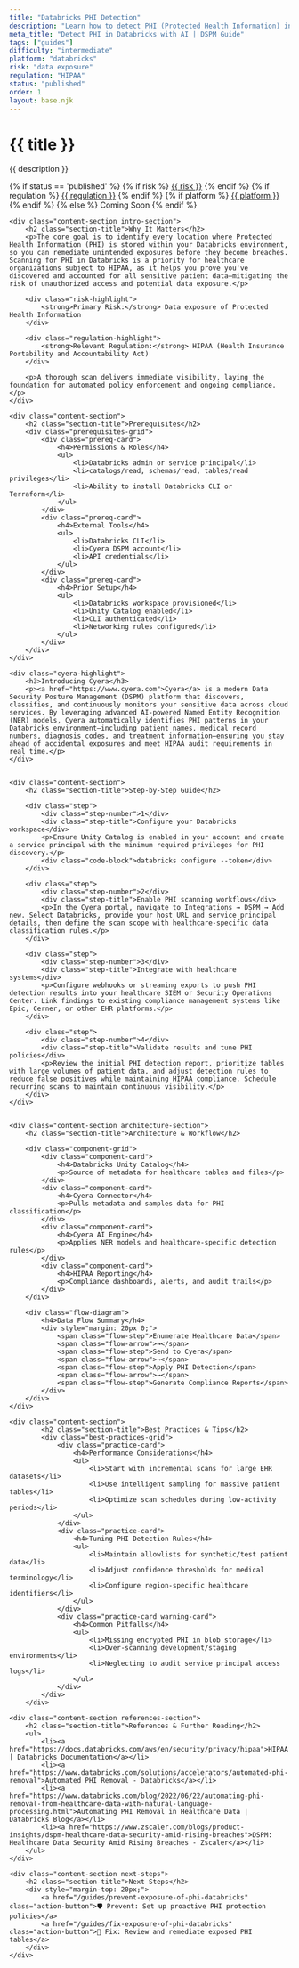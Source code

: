 ```yaml
---
title: "Databricks PHI Detection"
description: "Learn how to detect PHI (Protected Health Information) in Databricks environments. Follow step-by-step guidance for HIPAA compliance."
meta_title: "Detect PHI in Databricks with AI | DSPM Guide"
tags: ["guides"]
difficulty: "intermediate"
platform: "databricks"
risk: "data exposure"
regulation: "HIPAA"
status: "published"
order: 1
layout: base.njk
---
```


<div class="container">
    <div class="header">
        <h1>{{ title }}</h1>
        <p>{{ description }}</p>
        <div class="guide-tags-container">
			<div class="guide-tags-wrapper">
		    {% if status == 'published' %}
		        {% if risk %}
		        <a href="/risk/{{ risk | downcase | replace: ' ', '-' }}/" class="guide-tag risk">{{ risk }}</a>
		        {% endif %}
		        {% if regulation %}
		        <a href="/regulation/{{ regulation | downcase | replace: ' ', '-' }}/" class="guide-tag regulation">{{ regulation }}</a>
		        {% endif %}
		        {% if platform %}
		        <a href="/platforms/{{ platform | downcase | replace: ' ', '-' }}/" class="guide-tag platform">{{ platform }}</a>
		        {% endif %}
		    {% else %}
		        <span class="guide-tag coming-soon">Coming Soon</span>
		    {% endif %}
		</div>
		</div>
    </div>

    <div class="content-section intro-section">
        <h2 class="section-title">Why It Matters</h2>
        <p>The core goal is to identify every location where Protected Health Information (PHI) is stored within your Databricks environment, so you can remediate unintended exposures before they become breaches. Scanning for PHI in Databricks is a priority for healthcare organizations subject to HIPAA, as it helps you prove you've discovered and accounted for all sensitive patient data—mitigating the risk of unauthorized access and potential data exposure.</p>
        
        <div class="risk-highlight">
            <strong>Primary Risk:</strong> Data exposure of Protected Health Information
        </div>
        
        <div class="regulation-highlight">
            <strong>Relevant Regulation:</strong> HIPAA (Health Insurance Portability and Accountability Act)
        </div>
        
        <p>A thorough scan delivers immediate visibility, laying the foundation for automated policy enforcement and ongoing compliance.</p>
    </div>

    <div class="content-section">
        <h2 class="section-title">Prerequisites</h2>
        <div class="prerequisites-grid">
            <div class="prereq-card">
                <h4>Permissions & Roles</h4>
                <ul>
                    <li>Databricks admin or service principal</li>
                    <li>catalogs/read, schemas/read, tables/read privileges</li>
                    <li>Ability to install Databricks CLI or Terraform</li>
                </ul>
            </div>
            <div class="prereq-card">
                <h4>External Tools</h4>
                <ul>
                    <li>Databricks CLI</li>
                    <li>Cyera DSPM account</li>
                    <li>API credentials</li>
                </ul>
            </div>
            <div class="prereq-card">
                <h4>Prior Setup</h4>
                <ul>
                    <li>Databricks workspace provisioned</li>
                    <li>Unity Catalog enabled</li>
                    <li>CLI authenticated</li>
                    <li>Networking rules configured</li>
                </ul>
            </div>
        </div>
    </div>
	
    <div class="cyera-highlight">
        <h3>Introducing Cyera</h3>
        <p><a href="https://www.cyera.com">Cyera</a> is a modern Data Security Posture Management (DSPM) platform that discovers, classifies, and continuously monitors your sensitive data across cloud services. By leveraging advanced AI-powered Named Entity Recognition (NER) models, Cyera automatically identifies PHI patterns in your Databricks environment—including patient names, medical record numbers, diagnosis codes, and treatment information—ensuring you stay ahead of accidental exposures and meet HIPAA audit requirements in real time.</p>
    </div>
	

    <div class="content-section">
        <h2 class="section-title">Step-by-Step Guide</h2>
        
        <div class="step">
            <div class="step-number">1</div>
            <div class="step-title">Configure your Databricks workspace</div>
            <p>Ensure Unity Catalog is enabled in your account and create a service principal with the minimum required privileges for PHI discovery.</p>
            <div class="code-block">databricks configure --token</div>
        </div>

        <div class="step">
            <div class="step-number">2</div>
            <div class="step-title">Enable PHI scanning workflows</div>
            <p>In the Cyera portal, navigate to Integrations → DSPM → Add new. Select Databricks, provide your host URL and service principal details, then define the scan scope with healthcare-specific data classification rules.</p>
        </div>

        <div class="step">
            <div class="step-number">3</div>
            <div class="step-title">Integrate with healthcare systems</div>
            <p>Configure webhooks or streaming exports to push PHI detection results into your healthcare SIEM or Security Operations Center. Link findings to existing compliance management systems like Epic, Cerner, or other EHR platforms.</p>
        </div>

        <div class="step">
            <div class="step-number">4</div>
            <div class="step-title">Validate results and tune PHI policies</div>
            <p>Review the initial PHI detection report, prioritize tables with large volumes of patient data, and adjust detection rules to reduce false positives while maintaining HIPAA compliance. Schedule recurring scans to maintain continuous visibility.</p>
        </div>
    </div>


    <div class="content-section architecture-section">
        <h2 class="section-title">Architecture & Workflow</h2>
        
        <div class="component-grid">
            <div class="component-card">
                <h4>Databricks Unity Catalog</h4>
                <p>Source of metadata for healthcare tables and files</p>
            </div>
            <div class="component-card">
                <h4>Cyera Connector</h4>
                <p>Pulls metadata and samples data for PHI classification</p>
            </div>
            <div class="component-card">
                <h4>Cyera AI Engine</h4>
                <p>Applies NER models and healthcare-specific detection rules</p>
            </div>
            <div class="component-card">
                <h4>HIPAA Reporting</h4>
                <p>Compliance dashboards, alerts, and audit trails</p>
            </div>
        </div>

        <div class="flow-diagram">
            <h4>Data Flow Summary</h4>
            <div style="margin: 20px 0;">
                <span class="flow-step">Enumerate Healthcare Data</span>
                <span class="flow-arrow">→</span>
                <span class="flow-step">Send to Cyera</span>
                <span class="flow-arrow">→</span>
                <span class="flow-step">Apply PHI Detection</span>
                <span class="flow-arrow">→</span>
                <span class="flow-step">Generate Compliance Reports</span>
            </div>
        </div>
    </div>

	<div class="content-section">
	        <h2 class="section-title">Best Practices & Tips</h2>
	        <div class="best-practices-grid">
	            <div class="practice-card">
	                <h4>Performance Considerations</h4>
	                <ul>
	                    <li>Start with incremental scans for large EHR datasets</li>
	                    <li>Use intelligent sampling for massive patient tables</li>
	                    <li>Optimize scan schedules during low-activity periods</li>
	                </ul>
	            </div>
	            <div class="practice-card">
	                <h4>Tuning PHI Detection Rules</h4>
	                <ul>
	                    <li>Maintain allowlists for synthetic/test patient data</li>
	                    <li>Adjust confidence thresholds for medical terminology</li>
	                    <li>Configure region-specific healthcare identifiers</li>
	                </ul>
	            </div>
	            <div class="practice-card warning-card">
	                <h4>Common Pitfalls</h4>
	                <ul>
	                    <li>Missing encrypted PHI in blob storage</li>
	                    <li>Over-scanning development/staging environments</li>
	                    <li>Neglecting to audit service principal access logs</li>
	                </ul>
	            </div>
	        </div>
	    </div>

    <div class="content-section references-section">
        <h2 class="section-title">References & Further Reading</h2>
        <ul>
            <li><a href="https://docs.databricks.com/aws/en/security/privacy/hipaa">HIPAA | Databricks Documentation</a></li>
            <li><a href="https://www.databricks.com/solutions/accelerators/automated-phi-removal">Automated PHI Removal - Databricks</a></li>
            <li><a href="https://www.databricks.com/blog/2022/06/22/automating-phi-removal-from-healthcare-data-with-natural-language-processing.html">Automating PHI Removal in Healthcare Data | Databricks Blog</a></li>
            <li><a href="https://www.zscaler.com/blogs/product-insights/dspm-healthcare-data-security-amid-rising-breaches">DSPM: Healthcare Data Security Amid Rising Breaches - Zscaler</a></li>
        </ul>
    </div>

    <div class="content-section next-steps">
        <h2 class="section-title">Next Steps</h2>
        <div style="margin-top: 20px;">
            <a href="/guides/prevent-exposure-of-phi-databricks" class="action-button">🛡️ Prevent: Set up proactive PHI protection policies</a>
            <a href="/guides/fix-exposure-of-phi-databricks" class="action-button">🔧 Fix: Review and remediate exposed PHI tables</a>
        </div>
    </div>
</div>